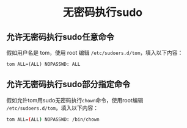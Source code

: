 <h1 align='center'>无密码执行sudo</h1>

## 允许无密码执行sudo任意命令

假如用户名是 tom，使用 root 编辑 `/etc/sudoers.d/tom`，填入以下内容：

```
tom ALL=(ALL) NOPASSWD: ALL
```

## 允许无密码执行sudo部分指定命令

假如允许tom用sudo无密码执行`chown`命令，使用root编辑 `/etc/sudoers.d/tom`，填入以下内容：

```bash
tom ALL=(ALL) NOPASSWD: /bin/chown
```

